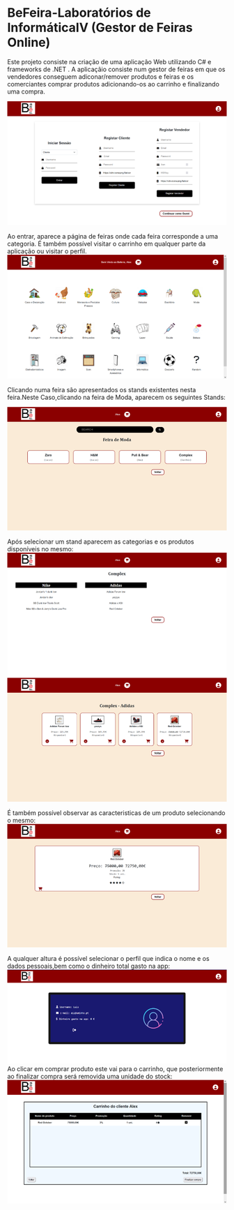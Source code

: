 # BeFeira-Laboratórios de InformáticaIV (Gestor de Feiras Online)

Este projeto consiste na criação de uma aplicação Web utilizando C# e frameworks de .NET .
A aplicaçãio consiste num gestor de feiras em que os vendedores conseguem adiconar/remover produtos e feiras e os comerciantes comprar produtos adicionando-os ao carrinho e finalizando uma compra.


![alt text](https://github.com/jbtescudeiro16/LI4_BeFeira/blob/main/Screens/Imagem1.png?raw=true)


Ao entrar, aparece a página de feiras onde cada feira corresponde a uma categoria. É também possível visitar o carrinho em qualquer parte da aplicação ou visitar o perfil.
![alt text](https://github.com/jbtescudeiro16/LI4_BeFeira/blob/main/Screens/Imagem2.png?raw=true)


Clicando numa feira são apresentados os stands existentes nesta feira.Neste Caso,clicando na feira de Moda, aparecem os seguintes Stands:

![alt text](https://github.com/jbtescudeiro16/LI4_BeFeira/blob/main/Screens/Imagem4.png?raw=true)

Após selecionar um stand aparecem as categorias e os produtos disponíveis no mesmo:
![alt text](https://github.com/jbtescudeiro16/LI4_BeFeira/blob/main/Screens/Imagem3.png?raw=true)
![alt text](https://github.com/jbtescudeiro16/LI4_BeFeira/blob/main/Screens/Imagem6.png?raw=true)

É também possível observar as caracteristicas de um produto selecionando o mesmo:
![alt text](https://github.com/jbtescudeiro16/LI4_BeFeira/blob/main/Screens/Imagem5.png?raw=true)

A qualquer altura é possível selecionar o perfil que indica o nome e os dados pessoais,bem como o dinheiro total gasto na app:
![alt text](https://github.com/jbtescudeiro16/LI4_BeFeira/blob/main/Screens/Imagem7.png?raw=true)
Ao clicar em comprar produto este vai para o carrinho, que posteriormente ao finalizar compra será removida uma unidade do stock:
![alt text](https://github.com/jbtescudeiro16/LI4_BeFeira/blob/main/Screens/Imagem8.png?raw=true)
